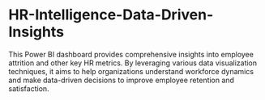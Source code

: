# HR-Intelligence-Data-Driven-Insights
This Power BI dashboard provides comprehensive insights into employee attrition and other key HR metrics. By leveraging various data visualization techniques, it aims to help organizations understand workforce dynamics and make data-driven decisions to improve employee retention and satisfaction.
